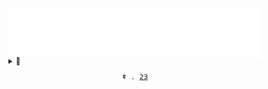 <!-- Header -->
<img align="center" src="https://github.com/AlexRoman777/AlexRoman777/blob/stats/images/rain.svg" alt="Header" />

<!-- Body -->
<details>
<summary>🐙  <img align="right" src="https://github.com/AlexRoman777/AlexRoman777/blob/stats/iso/isoview.svg" alt="ISOicon" width=2% /></summary>

<p align="center">
  <img src="https://github.com/AlexRoman777/AlexRoman777/blob/stats/iso/isoview.svg" alt="ISOview" width=90% />
</p>
</details>

<!-- Footer -->
<p align="center">
  <samp>
     <a href="https://devops23.se/wip.html"><img src="https://github.com/AlexRoman777/AlexRoman777/blob/stats/images/alex.png" alt="logo" width=2% /></a> .
    <a href="https://devops23.se">23</a>
  </samp>
</p>